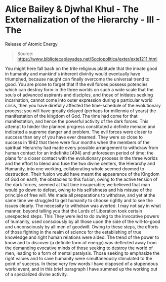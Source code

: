 # Alice Bailey & Djwhal Khul - The Externalization of the Hierarchy - III - The
Release of Atomic Energy

> Source: https://www.bibliotecapleyades.net/Sociopolitica/exter/exte1211.html

You might here fall back on the trite religious platitude that the innate good in humanity and mankind's inherent divinity would eventually have triumphed, because naught can finally overcome the universal trend to good. You are prone to forget that if the evil forces possess potencies which can destroy form in the three worlds on such a wide scale that the souls of advanced aspirants and disciples, and those of initiates seeking incarnation, cannot come into outer expression during a particular world crisis, then you have direfully affected the time-schedule of the evolutionary process; you will have greatly delayed (perhaps for millennia of years) the manifestation of the kingdom of God. The time had come for that manifestation, and hence the powerful activity of the dark forces.
This attempt to hinder the planned progress constituted a definite menace and indicated a supreme danger and problem. The evil forces were closer to success than any of you have ever dreamed. They were so close to success in 1942 that there were four months when the members of the spiritual Hierarchy had made every possible arrangement to withdraw from human contact for an indefinite [494] and unforeseen period of time; the plans for a closer contact with the evolutionary process in the three worlds and the effort to blend and fuse the two divine centers, the Hierarchy and Humanity, into one working, collaborating whole seemed doomed to destruction. Their fusion would have meant the appearance of the Kingdom of God on earth; the obstacles to this fusion, owing to the active tension of the dark forces, seemed at that time insuperable; we believed that man would go down to defeat, owing to his selfishness and his misuse of the principle of free will. We made all preparations to withdraw, and yet at the same time we struggled to get humanity to choose rightly and to see the issues clearly.
The necessity to withdraw was averted. I may not say in what manner, beyond telling you that the Lords of Liberation took certain unexpected steps. This They were led to do owing to the invocative powers of humanity, used consciously by all those upon the side of the will-to-good and unconsciously by all men of goodwill. Owing to these steps, the efforts of those fighting in the realm of science for the establishing of true knowledge and right human relations were aided. The trend of the power to know and to discover (a definite form of energy) was deflected away from the demanding evocative minds of those seeking to destroy the world of men, leading to a form of mental paralysis. Those seeking to emphasize the right values and to save humanity were simultaneously stimulated to the point of success.
In these very few words I have disposed of a stupendous world event, and in this brief paragraph I have summed up the working out of a specialized divine activity.
